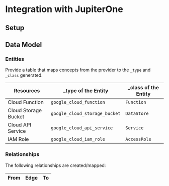 # Integration with JupiterOne

## Setup

## Data Model

### Entities

Provide a table that maps concepts from the provider to the `_type` and `_class`
generated.

| Resources            | \_type of the Entity          | \_class of the Entity |
| -------------------- | ----------------------------- | --------------------- |
| Cloud Function       | `google_cloud_function`       | `Function`            |
| Cloud Storage Bucket | `google_cloud_storage_bucket` | `DataStore`           |
| Cloud API Service    | `google_cloud_api_service`    | `Service`             |
| IAM Role             | `google_cloud_iam_role`       | `AccessRole`          |

### Relationships

The following relationships are created/mapped:

| From | Edge | To  |
| ---- | ---- | --- |

